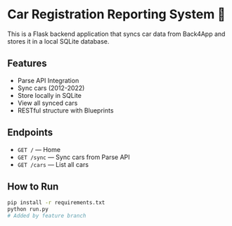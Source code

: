 # Car Registration Reporting System 🚗

This is a Flask backend application that syncs car data from Back4App and stores it in a local SQLite database.

## Features
- Parse API Integration
- Sync cars (2012-2022)
- Store locally in SQLite
- View all synced cars
- RESTful structure with Blueprints

## Endpoints
- `GET /` — Home
- `GET /sync` — Sync cars from Parse API
- `GET /cars` — List all cars

## How to Run

```bash
pip install -r requirements.txt
python run.py
#   A d d e d   b y   f e a t u r e   b r a n c h  
 